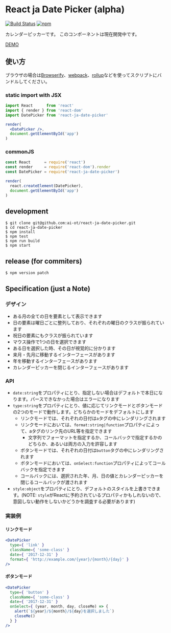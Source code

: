 # React ja Date Picker (alpha)

[![Build Status](https://travis-ci.org/ai-ot/react-ja-date-picker.svg?branch=master)](https://travis-ci.org/ai-ot/react-ja-date-picker)
[![npm](https://img.shields.io/npm/v/react-ja-date-picker.svg)](https://www.npmjs.com/package/react-ja-date-picker)

カレンダーピッカーです。
このコンポーネントは現在開発中です。

[DEMO](https://ai-ot.github.io/react-ja-date-picker/)

## 使い方

ブラウザの場合は[Browserify](http://browserify.org/)、[webpack](https://webpack.github.io/)、[rollup](https://rollupjs.org/)などを使ってスクリプトにバンドルしてください。

### static import with JSX

```jsx
import React      from 'react'
import { render } from 'react-dom'
import DatePicker from 'react-ja-date-picker'

render(
  <DatePicker />,
  document.getElementById('app')
)

```

### commonJS

```javascript
const React      = require('react')
const render     = require('react-dom').render
const DatePicker = require('react-ja-date-picker')

render(
  react.createElement(DatePicker),
  document.getElementById('app')
)
```

## development

```shell
$ git clone git@github.com:ai-ot/react-ja-date-picker.git
$ cd react-ja-date-picker
$ npm install
$ npm test  
$ npm run build
$ npm start
```

## release (for commiters)

```shell
$ npm version patch
```

## Specification (just a Note)

### デザイン

- ある月の全ての日を要素として表示できます
- 日の要素は曜日ごとに整列しており、それぞれの曜日のクラスが振られています
- 祝日の要素にもクラスが振られています
- マウス操作で1つの日を選択できます
- ある日を選択した時、その日が視覚的に分かります
- 来月・先月に移動するインターフェースがあります
- 年を移動するインターフェースがあります
- カレンダーピッカーを閉じるインターフェースがあります

### API

- `date:string`をプロパティにとり、指定しない場合はデフォルトで本日になります。パースできなかった場合はエラーになります
- `type:string`をプロパティにとり、値に応じてリンクモードとボタンモードの2つのモードで動作します。どちらかのモードをデフォルトにします
  + リンクモードでは、それぞれの日付は`a`タグの中にレンダリングされます
  + リンクモードにおいては、`format:string|function`プロパティによって、aタグのリンク先のURL等を指定できます
      - 文字列でフォーマットを指定するか、コールバックで指定するかのどちらか、あるいは両方の入力を許容します
  + ボタンモードでは、それぞれの日付は`button`タグの中にレンダリングされます
  + ボタンモードにおいては、`onSelect:function`プロパティによってコールバックを指定できます
  + コールバックには、選択された年、月、日の値とカレンダーピッカーを閉じるコールバックが渡されます
- `style:object`をプロパティにとり、デフォルトのスタイルを上書きできます。(NOTE: `style`がReactに予約されているプロパティかもしれないので、意図しない動作をしないかどうかを調査する必要があります)
### 実装例

#### リンクモード

```jsx
<DatePicker
  type={ 'link' }
  className={ 'some-class' }
  date={ '2017-12-31' }
  format={ 'http://example.com/{year}/{month}/{day}' }
/>
```

#### ボタンモード

```jsx
<DatePicker
  type={ 'button' }
  className={ 'some-class' }
  date={ '2017-12-31' }
  onSelect={ (year, month, day, closeMe) => {
    alert(`${year}/${month}/${day}を選択しました`)
    closeMe()
  } }
/>
```
